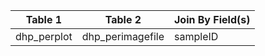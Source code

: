 |Table 1|Table 2|Join By Field(s)|
|------------|--------------|------------------|
dhp_perplot|dhp_perimagefile|sampleID|